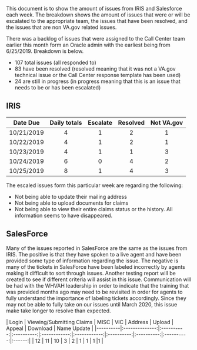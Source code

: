 This document is to show the amount of issues from IRIS and Salesforce each week.  The breakdown shows the amount of issues that 
were or will be escalated to the appropriate team, the issues that have been resolved, and the issues that are non VA.gov related issues.

There was a backlog of issues that were assigned to the Call Center team earlier this month form an Oracle admin with the earliest being from 6/25/2019.  Breakdown is below.
- 107 total issues (all responded to)
- 83 have been resolved (resolved meaning that it was not a VA.gov technical issue or the Call Center response template has been used)
- 24 are still in progress (in progress meaning that this is an issue that needs to be or has been escalated)


## IRIS
| Date Due |	Daily totals | Escalate | Resolved | Not VA.gov |
|----------|:--------------:|:----------:|:----------:|:------------:|
|10/21/2019|         4	   |     1	   |    2	    |      1     |
|10/22/2019|	        4	   |     1	   |    2	    |      1     |
|10/23/2019|	           4	       |     1	    |     1	    |      3|
|10/24/2019|	           6 	      |     0	    |     4	    |      2|
|10/25/2019|	           8	       |     1	    |     4	    |      3|


The escaled issues form this particular week are regarding the following:
- Not being able to update their mailing address
- Not being able to upload documents for claims
- Not being able to view their entire claims status or the history.  All information seems to have disappeared.

## SalesForce
Many of the issues reported in SalesForce are the same as the issues from IRIS.  The positive is that they have spoken to a live agent and
have been provided some type of information regarding the issue.  The negative is many of the tickets in SalesForce have been labeled incorrectly by agents
making it difficult to sort through issues.  Another testing report will be created to see if different criteria will assist in this issue.
Communication will be had with the WHVAH leadership in order to indicate that the training that was provided months ago may need to be 
revisited in order for agents to fully understand the importance of labeling tickets accordingly.  Since they may not be able to fully take 
on our issues until March 2020, this issue make take longer to resolve than expected.

| Login | Viewing/Submitting Claims | MISC | VIC | Address | Upload | Appeal | Download | Name Update |
|----------|:--------------:|:----------:|:----------:|:------------:|:------------:|:----------:|:----------:|:----------:|:------:|
|     12	   |     11	 |   10	    |      3     |	2	|	1	|	1	|	1	|1	|	


